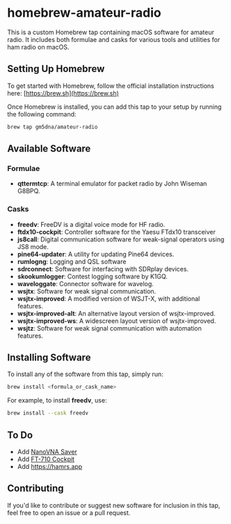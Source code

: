 # homebrew-amateur-radio

This is a custom Homebrew tap containing macOS software for amateur radio. It includes both formulae and casks for various tools and utilities for ham radio on macOS.

## Setting Up Homebrew

To get started with Homebrew, follow the official installation instructions here: [https://brew.sh](https://brew.sh)

Once Homebrew is installed, you can add this tap to your setup by running the following command:

```bash
brew tap gm5dna/amateur-radio
```

## Available Software

### Formulae
- **qttermtcp**: A terminal emulator for packet radio by John Wiseman G8BPQ.

### Casks
- **freedv**: FreeDV is a digital voice mode for HF radio.
- **ftdx10-cockpit**: Controller software for the Yaesu FTdx10 transceiver
- **js8call**: Digital communication software for weak-signal operators using JS8 mode.
- **pine64-updater**: A utility for updating Pine64 devices.
- **rumlogng**: Logging and QSL software
- **sdrconnect**: Software for interfacing with SDRplay devices.
- **skookumlogger**: Contest logging software by K1GQ.
- **waveloggate**: Connector software for wavelog.
- **wsjtx**: Software for weak signal communication.
- **wsjtx-improved**: A modified version of WSJT-X, with additional features.
- **wsjtx-improved-alt**: An alternative layout version of wsjtx-improved.
- **wsjtx-improved-ws**: A widescreen layout version of wsjtx-improved.
- **wsjtz**: Software for weak signal communication with automation features.

## Installing Software

To install any of the software from this tap, simply run:

```bash
brew install <formula_or_cask_name>
```

For example, to install **freedv**, use:

```bash
brew install --cask freedv
```

## To Do
- Add [NanoVNA Saver](https://github.com/NanoVNA-Saver/nanovna-saver/issues/803)
- Add [FT-710 Cockpit](https://w0xz.com/v/ft710/)
- Add https://hamrs.app

## Contributing

If you'd like to contribute or suggest new software for inclusion in this tap, feel free to open an issue or a pull request.